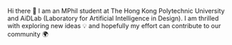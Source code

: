 Hi there 👋 I am an MPhil student at The Hong Kong Polytechnic University and AiDLab (Laboratory for Artificial Intelligence in Design). I am thrilled with exploring new ideas 💡 and hopefully my effort can contribute to our community 🌍

<!--
**TOB-KNPOB/TOB-KNPOB** is a ✨ _special_ ✨ repository because its `README.md` (this file) appears on your GitHub profile.

Here are some ideas to get you started:

- 🔭 I’m currently working on ...
- 🌱 I’m currently learning ...
- 👯 I’m looking to collaborate on ...
- 🤔 I’m looking for help with ...
- 💬 Ask me about ...
- 📫 How to reach me: ...
- 😄 Pronouns: ...
- ⚡ Fun fact: ...
-->
